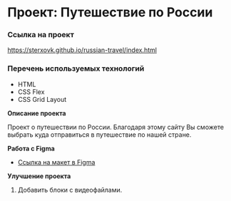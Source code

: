 # Проект: Путешествие по России

### Ссылка на проект
https://sterxovk.github.io/russian-travel/index.html

### Перечень используемых технологий
* HTML
* CSS Flex
* CSS Grid Layout

**Описание проекта**

Проект о путешествии по России. Благодаря этому сайту Вы сможете выбрать куда отправиться в путешествие по нашей стране.

**Работа с Figma**

* [Ссылка на макет в Figma](https://www.figma.com/file/5S2WSbEFL6awjVWJ0NWL8Q/Sprint-3_-Russia-_-desktop-mobile?node-id=28503%3A0)

**Улучшение проекта**
1. Добавить блоки с видеофайлами.

